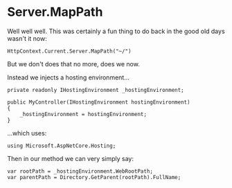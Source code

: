 ﻿# Server.MapPath

Well well well. This was certainly a fun thing to do back in the good old days wasn't it now:

    HttpContext.Current.Server.MapPath("~/")

But we don't does that no more, does we now.

Instead we injects a hosting environment...

    private readonly IHostingEnvironment _hostingEnvironment;

    public MyController(IHostingEnvironment hostingEnvironment)
    {
        _hostingEnvironment = hostingEnvironment;
    }

...which uses:

    using Microsoft.AspNetCore.Hosting;

Then in our method we can very simply say:


    var rootPath = _hostingEnvironment.WebRootPath;
    var parentPath = Directory.GetParent(rootPath).FullName;
